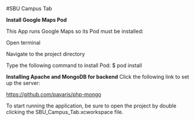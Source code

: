 #SBU Campus Tab

**Install Google Maps Pod**

This App runs Google Maps so its Pod must be installed:

Open terminal

Navigate to the project directory

Type the following command to install Pod: $ pod install


**Installing Apache and MongoDB for backend**
Click the following link to set up the server:
  
  https://github.com/pavaris/php-mongo



To start running the application, be sure to open the project by double clicking the SBU_Campus_Tab.xcworkspace file.
